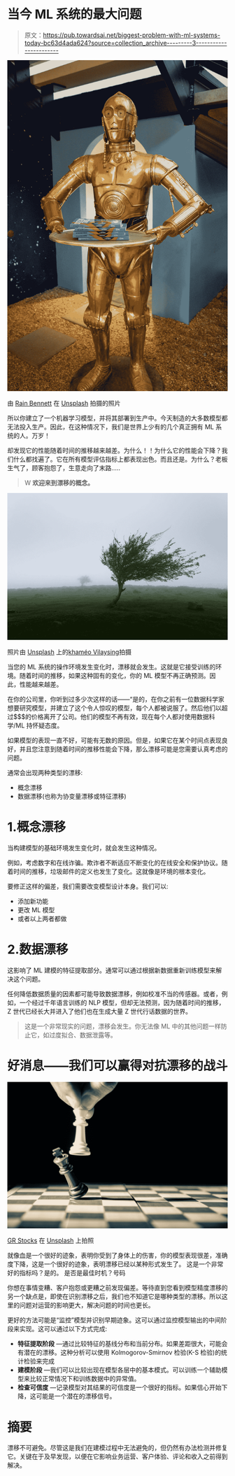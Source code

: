 # 当今 ML 系统的最大问题

> 原文：<https://pub.towardsai.net/biggest-problem-with-ml-systems-today-bc63d4ada624?source=collection_archive---------3----------------------->

![](img/b7dbdf990baf43926e431dc697031c5a.png)

由 [Rain Bennett](https://unsplash.com/@rainbennett?utm_source=medium&utm_medium=referral) 在 [Unsplash](https://unsplash.com?utm_source=medium&utm_medium=referral) 拍摄的照片

所以你建立了一个机器学习模型，并将其部署到生产中。今天制造的大多数模型都无法投入生产。因此，在这种情况下，我们是世界上少有的几个真正拥有 ML 系统的人。万岁！

却发现它的性能随着时间的推移越来越差。为什么！！为什么它的性能会下降？我们什么都找遍了。它在所有模型评估指标上都表现出色。而且还是。为什么？老板生气了，顾客抱怨了，生意走向了末路…..

> W **欢迎来到漂移的概念。**

![](img/5604afbe9ab1250b8c6a62e949dbb503.png)

照片由 [Unsplash](https://unsplash.com?utm_source=medium&utm_medium=referral) 上的[khaméo Vilaysing](https://unsplash.com/@mahkeo?utm_source=medium&utm_medium=referral)拍摄

当您的 ML 系统的操作环境发生变化时，漂移就会发生。这就是它接受训练的环境。随着时间的推移，如果这种固有的变化，你的 ML 模型不再正确预测。因此，性能越来越差。

在你的公司里，你听到过多少次这样的话——“是的，在你之前有一位数据科学家想要研究模型，并建立了这个令人惊叹的模型，每个人都被说服了。然后他们以超过$$$的价格离开了公司。他们的模型不再有效，现在每个人都对使用数据科学/ML 持怀疑态度。

如果模型的表现一直不好，可能有无数的原因。但是，如果它在某个时间点表现良好，并且您注意到随着时间的推移性能会下降，那么漂移可能是您需要认真考虑的问题。

通常会出现两种类型的漂移:

*   概念漂移
*   数据漂移(也称为协变量漂移或特征漂移)

# 1.概念漂移

当构建模型的基础环境发生变化时，就会发生这种情况。

例如，考虑数字和在线诈骗。欺诈者不断适应不断变化的在线安全和保护协议。随着时间的推移，垃圾邮件的定义也发生了变化。这就像是环境的根本变化。

要修正这样的偏差，我们需要改变模型设计本身。我们可以:

*   添加新功能
*   更改 ML 模型
*   或者以上两者都做

# 2.数据漂移

这影响了 ML 建模的特征提取部分。通常可以通过根据新数据重新训练模型来解决这个问题。

任何降低数据质量的因素都可能导致数据漂移，例如校准不当的传感器。或者，例如，一个经过千年语言训练的 NLP 模型，但却无法预测，因为随着时间的推移，Z 世代已经长大并进入了他们也在生成大量 Z 世代行话数据的世界。

> 这是一个非常现实的问题，漂移会发生。你无法像 ML 中的其他问题一样防止它，如过度拟合、数据泄露等。

# 好消息——我们可以赢得对抗漂移的战斗

![](img/61b7b4ef9f55bffc446f4d8e4bfb6cb5.png)

[GR Stocks](https://unsplash.com/@grstocks?utm_source=medium&utm_medium=referral) 在 [Unsplash](https://unsplash.com?utm_source=medium&utm_medium=referral) 上拍照

就像血是一个很好的迹象，表明你受到了身体上的伤害，你的模型表现很差，准确度下降，这是一个很好的迹象，表明漂移已经以某种形式发生了。
这是一个非常好的指标吗？是的。
是否是最佳时机？号码

你想在事情变糟、客户抱怨或更糟之前发现偏差。等待直到您看到模型精度漂移的另一个缺点是，即使在识别漂移之后，我们也不知道它是哪种类型的漂移。所以这里的问题对运营的影响更大，解决问题的时间也更长。

更好的方法可能是“监控”模型并识别早期迹象。这可以通过监控模型输出的中间阶段来实现。这可以通过以下方式完成:

*   **特征提取阶段** —通过比较特征的基线分布和当前分布。如果差距很大，可能会有潜在的漂移。这种分析可以使用 Kolmogorov-Smirnov 检验(K-S 检验)的统计检验来完成
*   **建模阶段** —我们可以比较出现在模型各层中的基本模式。可以训练一个辅助模型来比较正常情况下和训练数据中的异常值。
*   **检查可信度** —记录模型对其结果的可信度是一个很好的指标。如果信心开始下降，这可能是一个潜在的漂移信号。

# 摘要

漂移不可避免。尽管这是我们在建模过程中无法避免的，但仍然有办法检测并修复它。关键在于及早发现，以便在它影响业务运营、客户体验、评论和收入之前得到解决。